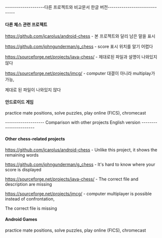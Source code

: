 --------------------다른 프로젝트와 비교문서 한글 버전------------------------------
#### 다른 체스 관련 프로젝트

https://github.com/jcarolus/android-chess - 본 프로젝트와 달리 남은 말을 표시

https://github.com/johngunderman/g_chess - score 표시 위치를 알기 어렵다

https://sourceforge.net/projects/java-chess/ - 제대로된 파일과 설명이 나와있지 않다

https://sourceforge.net/projects/jmcg/ - computer 대결이 아니라 multiplay가 가능, 

제대로 된 파일이 나와있지 않다


#### 안드로이드 게임

practice mate positions, solve puzzles, play online (FICS), chromecast

-------------------- Comparison with other projects English version -----------------------

#### Other chess-related projects
https://github.com/jcarolus/android-chess - Unlike this project, it shows the remaining words

https://github.com/johngunderman/g_chess - It's hard to know where your score is displayed

https://sourceforge.net/projects/java-chess/ - The correct file and description are missing

https://sourceforge.net/projects/jmcg/ - computer multiplayer is possible instead of confrontation,

The correct file is missing

#### Android Games
practice mate positions, solve puzzles, play online (FICS), chromecast



